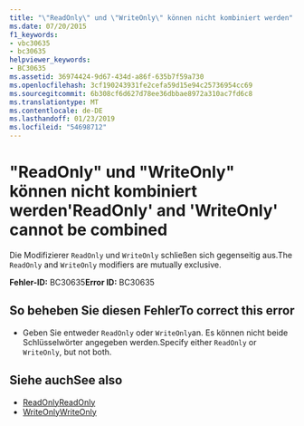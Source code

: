 ```yaml
---
title: "\"ReadOnly\" und \"WriteOnly\" können nicht kombiniert werden"
ms.date: 07/20/2015
f1_keywords:
- vbc30635
- bc30635
helpviewer_keywords:
- BC30635
ms.assetid: 36974424-9d67-434d-a86f-635b7f59a730
ms.openlocfilehash: 3cf190243931fe2cefa59d15e94c25736954cc69
ms.sourcegitcommit: 6b308cf6d627d78ee36dbbae8972a310ac7fd6c8
ms.translationtype: MT
ms.contentlocale: de-DE
ms.lasthandoff: 01/23/2019
ms.locfileid: "54698712"
---
```

# <a name="readonly-and-writeonly-cannot-be-combined"></a><span data-ttu-id="a97c1-102">"ReadOnly" und "WriteOnly" können nicht kombiniert werden</span><span class="sxs-lookup"><span data-stu-id="a97c1-102">'ReadOnly' and 'WriteOnly' cannot be combined</span></span>
<span data-ttu-id="a97c1-103">Die Modifizierer `ReadOnly` und `WriteOnly` schließen sich gegenseitig aus.</span><span class="sxs-lookup"><span data-stu-id="a97c1-103">The `ReadOnly` and `WriteOnly` modifiers are mutually exclusive.</span></span>  
  
 <span data-ttu-id="a97c1-104">**Fehler-ID:** BC30635</span><span class="sxs-lookup"><span data-stu-id="a97c1-104">**Error ID:** BC30635</span></span>  
  
## <a name="to-correct-this-error"></a><span data-ttu-id="a97c1-105">So beheben Sie diesen Fehler</span><span class="sxs-lookup"><span data-stu-id="a97c1-105">To correct this error</span></span>  
  
-   <span data-ttu-id="a97c1-106">Geben Sie entweder `ReadOnly` oder `WriteOnly`an. Es können nicht beide Schlüsselwörter angegeben werden.</span><span class="sxs-lookup"><span data-stu-id="a97c1-106">Specify either `ReadOnly` or `WriteOnly`, but not both.</span></span>  
  
## <a name="see-also"></a><span data-ttu-id="a97c1-107">Siehe auch</span><span class="sxs-lookup"><span data-stu-id="a97c1-107">See also</span></span>
- [<span data-ttu-id="a97c1-108">ReadOnly</span><span class="sxs-lookup"><span data-stu-id="a97c1-108">ReadOnly</span></span>](../../visual-basic/language-reference/modifiers/readonly.md)
- [<span data-ttu-id="a97c1-109">WriteOnly</span><span class="sxs-lookup"><span data-stu-id="a97c1-109">WriteOnly</span></span>](../../visual-basic/language-reference/modifiers/writeonly.md)
